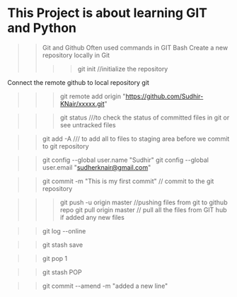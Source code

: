 # This Project is about learning GIT and Python

>> Git and Github
Often used commands in GIT Bash
Create a new repository locally in Git
>>>>git init //initialize the repository

Connect the remote github to local repository git
>>> git remote add origin "https://github.com/Sudhir-KNair/xxxxx.git"

>>>git status ///to check the status of committed files in git or see untracked files

>> git add -A /// to add all to files to staging area before we commit to git repository 

>> git config --global user.name "Sudhir"
>> git config --global user.email "sudherknair@gmail.com"

>> git commit -m "This is my first commit" // commit to the git repository

>>> git push -u origin master //pushing files from git to github repo 
>> git pull origin master // pull all the files from GIT hub if added any new files

>> git log --online

>> git stash save

>> git pop 1

>> git stash POP

>> git commit --amend -m "added a new line"
